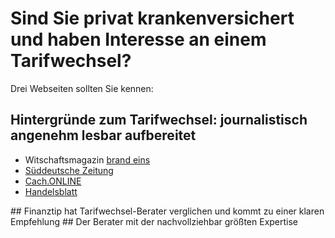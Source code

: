 # Sind Sie privat krankenversichert und haben Interesse an einem Tarifwechsel? 

Drei Webseiten sollten Sie kennen:

## Hintergründe zum Tarifwechsel: journalistisch angenehm lesbar aufbereitet
<ul>
  <li>Witschaftsmagazin <a href="http://www.brandeins.de/archiv/2014/im-interesse-des-kunden/wechsel-private-krankenversicherung-im-dschungel/">brand eins</a>
  <li><a href="http://www.minerva-kundenrechte.de/presse/SZ20130208_PKV_Tarifwechsel.pdf">Süddeutsche Zeitung</a>
  <li><a href="http://www.cash-online.de/versicherungen/2012/unisex-tarife-10/90598">Cach.ONLINE</a>
  <li><a href="http://www.handelsblatt.com/finanzen/vorsorge-versicherung/nachrichten/privatpatienten-vorsicht-neue-provisionsjaeger-in-der-pkv-seite-all/9248432-all.html">Handelsblatt</a>
</ul>
## Finanztip hat Tarifwechsel-Berater verglichen und kommt zu einer klaren Empfehlung
## Der Berater mit der nachvollziehbar größten Expertise



